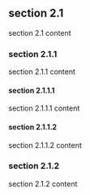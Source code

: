 ## section 2.1

section 2.1 content

### section 2.1.1

section 2.1.1 content

#### section 2.1.1.1

section 2.1.1.1 content

#### section 2.1.1.2

section 2.1.1.2 content

### section 2.1.2

section 2.1.2 content